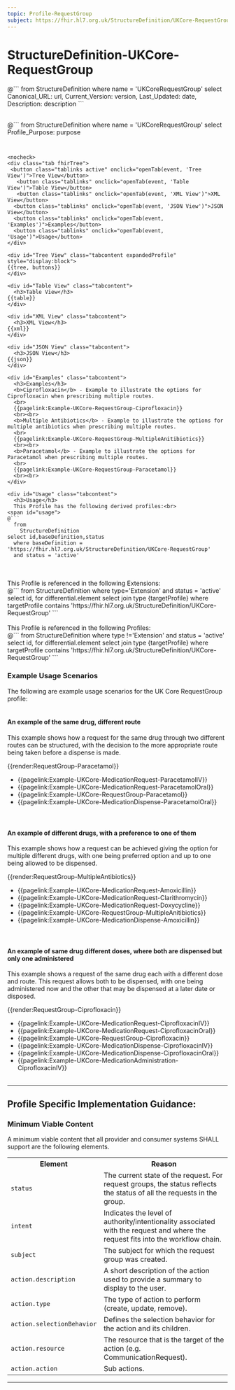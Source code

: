 ```yaml
---
topic: Profile-RequestGroup
subject: https://fhir.hl7.org.uk/StructureDefinition/UKCore-RequestGroup
---
```

# StructureDefinition-UKCore-RequestGroup


<div id="transpose">
@```
from
	StructureDefinition
where
	name = 'UKCoreRequestGroup'
select
	Canonical_URL: url,
  Current_Version: version,
  Last_Updated: date,
	Description: description
```
</div>
<br>

@```
from
	StructureDefinition
where
	name = 'UKCoreRequestGroup'
select
	Profile_Purpose: purpose
```


<nocheck>
<div class="tab fhirTree">
 <button class="tablinks active" onclick="openTab(event, 'Tree View')">Tree View</button>
   <button class="tablinks" onclick="openTab(event, 'Table View')">Table View</button>
   <button class="tablinks" onclick="openTab(event, 'XML View')">XML View</button>
  <button class="tablinks" onclick="openTab(event, 'JSON View')">JSON View</button>
  <button class="tablinks" onclick="openTab(event, 'Examples')">Examples</button>
  <button class="tablinks" onclick="openTab(event, 'Usage')">Usage</button>
</div>

<div id="Tree View" class="tabcontent expandedProfile" style="display:block">
{{tree, buttons}}
</div>

<div id="Table View" class="tabcontent">
  <h3>Table View</h3>
{{table}}
</div>

<div id="XML View" class="tabcontent">
  <h3>XML View</h3>
{{xml}}
</div>

<div id="JSON View" class="tabcontent">
  <h3>JSON View</h3>
{{json}}
</div>

<div id="Examples" class="tabcontent">
  <h3>Examples</h3>
  <b>Ciprofloxacin</b> - Example to illustrate the options for Ciprofloxacin when prescribing multiple routes.
  <br>
  {{pagelink:Example-UKCore-RequestGroup-Ciprofloxacin}}
  <br><br>
  <b>Multiple Antibiotics</b> - Example to illustrate the options for multiple antibiotics when prescribing multiple routes.
  <br>
  {{pagelink:Example-UKCore-RequestGroup-MultipleAnitibiotics}}
  <br><br>
  <b>Paracetamol</b> - Example to illustrate the options for Paracetamol when prescribing multiple routes.
  <br>
  {{pagelink:Example-UKCore-RequestGroup-Paracetamol}}
  <br><br>
</div>

<div id="Usage" class="tabcontent">
  <h3>Usage</h3>
  This Profile has the following derived profiles:<br>
<span id="usage">
@```
  from
	StructureDefinition
select id,baseDefinition,status
  where baseDefinition = 'https://fhir.hl7.org.uk/StructureDefinition/UKCore-RequestGroup'
  and status = 'active'
```
</span>
<br><br>
  This Profile is referenced in the following Extensions: <br>
<span id="usage">
@```
from
	StructureDefinition
  where type='Extension' and status = 'active'
 select id,
	for differential.element
	select
	join type {targetProfile}
	where targetProfile contains 'https://fhir.hl7.org.uk/StructureDefinition/UKCore-RequestGroup'
```
</span>
<br><br>
  This Profile is referenced in the following Profiles: <br>
<span id="usage">
@```
from
	StructureDefinition
  where type !='Extension' and status = 'active'
 select id,
	for differential.element
	select
	join type {targetProfile}
	where targetProfile contains 'https://fhir.hl7.org.uk/StructureDefinition/UKCore-RequestGroup'
```
</span>
</div>
</nocheck>

### Example Usage Scenarios ###
The following are example usage scenarios for the UK Core RequestGroup profile:
<br><br>

#### An example of the same drug, different route

This example shows how a request for the same drug through two different routes can be structured, with the decision to the more appropriate route being taken before a dispense is made.

{{render:RequestGroup-Paracetamol}}
- {{pagelink:Example-UKCore-MedicationRequest-ParacetamolIV}}
- {{pagelink:Example-UKCore-MedicationRequest-ParacetamolOral}}
- {{pagelink:Example-UKCore-RequestGroup-Paracetamol}}
- {{pagelink:Example-UKCore-MedicationDispense-ParacetamolOral}}
<br><br><br>

#### An example of different drugs, with a preference to one of them

This example shows how a request can be achieved giving the option for multiple different drugs, with one being preferred option and up to one being allowed to be dispensed. 

{{render:RequestGroup-MultipleAntibiotics}}
- {{pagelink:Example-UKCore-MedicationRequest-Amoxicillin}}
- {{pagelink:Example-UKCore-MedicationRequest-Clarithromycin}}
- {{pagelink:Example-UKCore-MedicationRequest-Doxycycline}}
- {{pagelink:Example-UKCore-RequestGroup-MultipleAnitibiotics}}
- {{pagelink:Example-UKCore-MedicationDispense-Amoxicillin}}
<br><br><br>

#### An example of same drug different doses, where both are dispensed but only one administered

This example shows a request of the same drug each with a different dose and route. This request allows both to be dispensed, with one being administered now and the other that may be dispensed at a later date or disposed.

{{render:RequestGroup-Ciprofloxacin}}
- {{pagelink:Example-UKCore-MedicationRequest-CiprofloxacinIV}}
- {{pagelink:Example-UKCore-MedicationRequest-CiprofloxacinOral}}
- {{pagelink:Example-UKCore-RequestGroup-Ciprofloxacin}}
- {{pagelink:Example-UKCore-MedicationDispense-CiprofloxacinIV}}
- {{pagelink:Example-UKCore-MedicationDispense-CiprofloxacinOral}}
- {{pagelink:Example-UKCore-MedicationAdministration-CiprofloxacinIV}}
<br><br>

---

## Profile Specific Implementation Guidance: ##

<h3>Minimum Viable Content</h3>

A minimum viable content that all provider and consumer systems SHALL support are the following elements.

<table class="assets">
<tr>
<th width="30%">Element</th>
<th width="70%">Reason</th>
</tr>
<tr>
<td><code>status</code></td>
<td>The current state of the request. For request groups, the status reflects the status of all the requests in the group.</td>
</tr>
<tr>
<td><code>intent</code></td>
<td>Indicates the level of authority/intentionality associated with the request and where the request fits into the workflow chain.</td>
</tr>
<tr>
<td><code>subject</code></td>
<td>The subject for which the request group was created.</td>
</tr>
<tr>
<td><code>action.description</code></td>
<td>A short description of the action used to provide a summary to display to the user.</td>
</tr>
<tr>
<td><code>action.type</code></td>
<td>The type of action to perform (create, update, remove).</td>
</tr>
<tr>
<td><code>action.selectionBehavior</code></td>
<td>Defines the selection behavior for the action and its children.</td>
</tr>
<tr>
<td><code>action.resource</code></td>
<td>The resource that is the target of the action (e.g. CommunicationRequest).</td>
</tr>
<tr>
<td><code>action.action</code></td>
<td>Sub actions.</td>
</tr>
</table>

---
